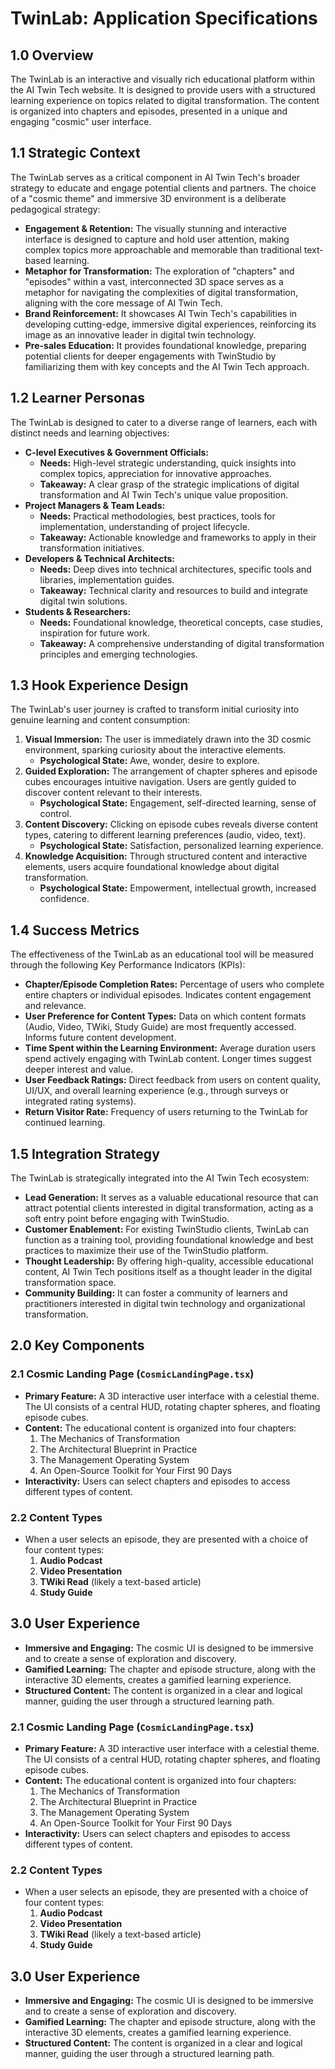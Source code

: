 # TwinLab: Application Specifications

## 1.0 Overview

The TwinLab is an interactive and visually rich educational platform within the AI Twin Tech website. It is designed to provide users with a structured learning experience on topics related to digital transformation. The content is organized into chapters and episodes, presented in a unique and engaging "cosmic" user interface.

## 1.1 Strategic Context

The TwinLab serves as a critical component in AI Twin Tech's broader strategy to educate and engage potential clients and partners. The choice of a "cosmic theme" and immersive 3D environment is a deliberate pedagogical strategy:

*   **Engagement & Retention:** The visually stunning and interactive interface is designed to capture and hold user attention, making complex topics more approachable and memorable than traditional text-based learning.
*   **Metaphor for Transformation:** The exploration of "chapters" and "episodes" within a vast, interconnected 3D space serves as a metaphor for navigating the complexities of digital transformation, aligning with the core message of AI Twin Tech.
*   **Brand Reinforcement:** It showcases AI Twin Tech's capabilities in developing cutting-edge, immersive digital experiences, reinforcing its image as an innovative leader in digital twin technology.
*   **Pre-sales Education:** It provides foundational knowledge, preparing potential clients for deeper engagements with TwinStudio by familiarizing them with key concepts and the AI Twin Tech approach.

## 1.2 Learner Personas

The TwinLab is designed to cater to a diverse range of learners, each with distinct needs and learning objectives:

*   **C-level Executives & Government Officials:**
    *   **Needs:** High-level strategic understanding, quick insights into complex topics, appreciation for innovative approaches.
    *   **Takeaway:** A clear grasp of the strategic implications of digital transformation and AI Twin Tech's unique value proposition.
*   **Project Managers & Team Leads:**
    *   **Needs:** Practical methodologies, best practices, tools for implementation, understanding of project lifecycle.
    *   **Takeaway:** Actionable knowledge and frameworks to apply in their transformation initiatives.
*   **Developers & Technical Architects:**
    *   **Needs:** Deep dives into technical architectures, specific tools and libraries, implementation guides.
    *   **Takeaway:** Technical clarity and resources to build and integrate digital twin solutions.
*   **Students & Researchers:**
    *   **Needs:** Foundational knowledge, theoretical concepts, case studies, inspiration for future work.
    *   **Takeaway:** A comprehensive understanding of digital transformation principles and emerging technologies.

## 1.3 Hook Experience Design

The TwinLab's user journey is crafted to transform initial curiosity into genuine learning and content consumption:

1.  **Visual Immersion:** The user is immediately drawn into the 3D cosmic environment, sparking curiosity about the interactive elements.
    *   **Psychological State:** Awe, wonder, desire to explore.
2.  **Guided Exploration:** The arrangement of chapter spheres and episode cubes encourages intuitive navigation. Users are gently guided to discover content relevant to their interests.
    *   **Psychological State:** Engagement, self-directed learning, sense of control.
3.  **Content Discovery:** Clicking on episode cubes reveals diverse content types, catering to different learning preferences (audio, video, text).
    *   **Psychological State:** Satisfaction, personalized learning experience.
4.  **Knowledge Acquisition:** Through structured content and interactive elements, users acquire foundational knowledge about digital transformation.
    *   **Psychological State:** Empowerment, intellectual growth, increased confidence.

## 1.4 Success Metrics

The effectiveness of the TwinLab as an educational tool will be measured through the following Key Performance Indicators (KPIs):

*   **Chapter/Episode Completion Rates:** Percentage of users who complete entire chapters or individual episodes. Indicates content engagement and relevance.
*   **User Preference for Content Types:** Data on which content formats (Audio, Video, TWiki, Study Guide) are most frequently accessed. Informs future content development.
*   **Time Spent within the Learning Environment:** Average duration users spend actively engaging with TwinLab content. Longer times suggest deeper interest and value.
*   **User Feedback Ratings:** Direct feedback from users on content quality, UI/UX, and overall learning experience (e.g., through surveys or integrated rating systems).
*   **Return Visitor Rate:** Frequency of users returning to the TwinLab for continued learning.

## 1.5 Integration Strategy

The TwinLab is strategically integrated into the AI Twin Tech ecosystem:

*   **Lead Generation:** It serves as a valuable educational resource that can attract potential clients interested in digital transformation, acting as a soft entry point before engaging with TwinStudio.
*   **Customer Enablement:** For existing TwinStudio clients, TwinLab can function as a training tool, providing foundational knowledge and best practices to maximize their use of the TwinStudio platform.
*   **Thought Leadership:** By offering high-quality, accessible educational content, AI Twin Tech positions itself as a thought leader in the digital transformation space.
*   **Community Building:** It can foster a community of learners and practitioners interested in digital twin technology and organizational transformation.

## 2.0 Key Components

### 2.1 Cosmic Landing Page (`CosmicLandingPage.tsx`)

*   **Primary Feature:** A 3D interactive user interface with a celestial theme. The UI consists of a central HUD, rotating chapter spheres, and floating episode cubes.
*   **Content:** The educational content is organized into four chapters:
    1.  The Mechanics of Transformation
    2.  The Architectural Blueprint in Practice
    3.  The Management Operating System
    4.  An Open-Source Toolkit for Your First 90 Days
*   **Interactivity:** Users can select chapters and episodes to access different types of content.

### 2.2 Content Types

*   When a user selects an episode, they are presented with a choice of four content types:
    1.  **Audio Podcast**
    2.  **Video Presentation**
    3.  **TWiki Read** (likely a text-based article)
    4.  **Study Guide**

## 3.0 User Experience

*   **Immersive and Engaging:** The cosmic UI is designed to be immersive and to create a sense of exploration and discovery.
*   **Gamified Learning:** The chapter and episode structure, along with the interactive 3D elements, creates a gamified learning experience.
*   **Structured Content:** The content is organized in a clear and logical manner, guiding the user through a structured learning path.


### 2.1 Cosmic Landing Page (`CosmicLandingPage.tsx`)

*   **Primary Feature:** A 3D interactive user interface with a celestial theme. The UI consists of a central HUD, rotating chapter spheres, and floating episode cubes.
*   **Content:** The educational content is organized into four chapters:
    1.  The Mechanics of Transformation
    2.  The Architectural Blueprint in Practice
    3.  The Management Operating System
    4.  An Open-Source Toolkit for Your First 90 Days
*   **Interactivity:** Users can select chapters and episodes to access different types of content.

### 2.2 Content Types

*   When a user selects an episode, they are presented with a choice of four content types:
    1.  **Audio Podcast**
    2.  **Video Presentation**
    3.  **TWiki Read** (likely a text-based article)
    4.  **Study Guide**

## 3.0 User Experience

*   **Immersive and Engaging:** The cosmic UI is designed to be immersive and to create a sense of exploration and discovery.
*   **Gamified Learning:** The chapter and episode structure, along with the interactive 3D elements, creates a gamified learning experience.
*   **Structured Content:** The content is organized in a clear and logical manner, guiding the user through a structured learning path.
